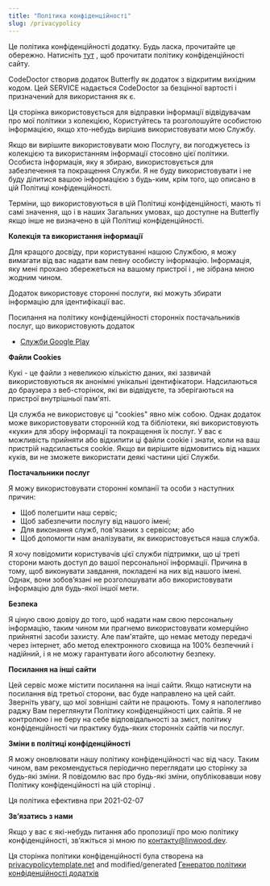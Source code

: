 ```yaml
---
title: "Політика конфіденційності"
slug: /privacypolicy
---
```


Це політика конфіденційності додатку. Будь ласка, прочитайте це обережно. Натисніть [тут](https://go.linwood.dev/privacypolicy) , щоб прочитати політику конфіденційності сайту.

CodeDoctor створив додаток Butterfly як додаток з відкритим вихідним кодом. Цей SERVICE надається CodeDoctor за безцінної вартості і призначений для використання як є.

Ця сторінка використовується для відправки інформації відвідувачам про мої політики з колекцією, Користуйтесь та розголошуйте особистою інформацією, якщо хто-небудь вирішив використовувати мою Службу.

Якщо ви вирішите використовувати мою Послугу, ви погоджуєтесь із колекцією та використанням інформації стосовно цієї політики. Особиста інформація, яку я збираю, використовується для забезпечення та покращення Служби. Я не буду використовувати і не буду ділитися вашою інформацією з будь-ким, крім того, що описано в цій Політиці конфіденційності.

Терміни, що використовуються в цій Політиці конфіденційності, мають ті самі значення, що і в наших Загальних умовах, що доступне на Butterfly якщо інше не визначено в цій Політиці конфіденційності.

**Колекція та використання інформації**

Для кращого досвіду, при користуванні нашою Службою, я можу вимагати від вас надати вам певну особисту інформацію. Інформація, яку мені прохано збережеться на вашому пристрої і , не зібрана мною жодним чином.

Додаток використовує сторонні послуги, які можуть збирати інформацію для ідентифікації вас.

Посилання на політику конфіденційності сторонніх постачальників послуг, що використовують додаток

* [Служби Google Play](https://www.google.com/policies/privacy/)

**Файли Cookies**

Кукі - це файли з невеликою кількістю даних, які зазвичай використовуються як анонімні унікальні ідентифікатори. Надсилаються до браузера з веб-сторінок, які ви відвідуєте, та зберігаються на пристрої внутрішньої пам'яті.

Ця служба не використовує ці "cookies" явно між собою. Однак додаток може використовувати сторонній код та бібліотеки, які використовують «куки» для збору інформації та покращення їх послуг. У вас є можливість прийняти або відхилити ці файли cookie і знати, коли на ваш пристрій надсилається cookie. Якщо ви вирішите відмовитись від наших куків, ви не зможете використати деякі частини цієї Служби.

**Постачальники послуг**

Я можу використовувати сторонні компанії та особи з наступних причин:

* Щоб полегшити наш сервіс;
* Щоб забезпечити послугу від нашого імені;
* Для виконання служб, пов'язаних з сервісом; або
* Щоб допомогти нам аналізувати, як використовується наша служба.

Я хочу повідомити користувачів цієї служби підтримки, що ці треті сторони мають доступ до вашої персональної інформації. Причина в тому, щоб виконувати завдання, покладені на них від нашого імені. Однак, вони зобов’язані не розголошувати або використовувати інформацію для будь-якої іншої мети.

**Безпека**

Я ціную свою довіру до того, щоб надати нам свою персональну інформацію, таким чином ми прагнемо використовувати комерційно прийнятні засоби захисту. Але пам'ятайте, що немає методу передачі через інтернет, або метод електронного сховища на 100% безпечний і надійний, і я не можу гарантувати його абсолютну безпеку.

**Посилання на інші сайти**

Цей сервіс може містити посилання на інші сайти. Якщо натиснути на посилання від третьої сторони, вас буде направлено на цей сайт. Зверніть увагу, що мої зовнішні сайти не працюють. Тому я наполегливо раджу Вам переглянути Політику конфіденційності цих сайтів. Я не контролюю і не беру на себе відповідальності за зміст, політику конфіденційності чи практику будь-яких сторонніх сайтів чи послуг.

**Зміни в політиці конфіденційності**

Я можу оновлювати нашу політику конфіденційності час від часу. Таким чином, вам рекомендується періодично переглядати цю сторінку за будь-які зміни. Я повідомлю вас про будь-які зміни, опубліковавши нову Політику конфіденційності на цій сторінці .

Ця політика ефективна при 2021-02-07

**Зв’язатись з нами**

Якщо у вас є які-небудь питання або пропозиції про мою політику конфіденційності, зв’яжіться зі мною по контакту@linwood.dev.

Ця сторінка політики конфіденційності була створена на [privacypolicytemplate.net](https://privacypolicytemplate.net) and modified/generated [Генератор політики конфіденційності додатків](https://app-privacy-policy-generator.nisrulz.com/)
